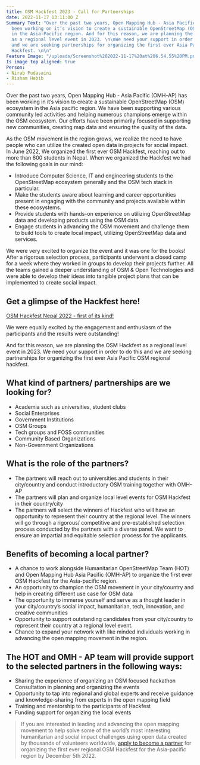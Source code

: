 ```yaml
---
title: OSM Hackfest 2023 - Call for Partnerships
date: 2022-11-17 13:11:00 Z
Summary Text: "Over the past two years, Open Mapping Hub - Asia Pacific (OMH-AP) has
  been working on it’s vision to create a sustainable OpenStreetMap (OSM) ecosystem
  in the Asia-Pacific region. And for this reason, we are planning the OSM Hackfest
  as a regional level event in 2023. \n\nWe need your support in order to do this
  and we are seeking partnerships for organizing the first ever Asia Pacific OSM regional
  Hackfest. \n\n"
Feature Image: "/uploads/Screenshot%202022-11-17%20at%206.54.55%20PM.png"
Is image top aligned: true
Person:
- Nirab Pudasaini
- Risham Habib
---
```


Over the past two years, Open Mapping Hub - Asia Pacific (OMH-AP) has been working in it’s vision to create a sustainable OpenStreetMap (OSM) ecosystem in the Asia pacific region. We have been supporting various community led activities and helping numerous  champions emerge within the OSM ecosystem. Our efforts have been primarily focused in supporting new communities, creating map data and ensuring the quality of the data. 

As the OSM movement in the region grows, we realize the need to have people who can utilize the created open data in projects for social impact. In June 2022, We organized the first ever OSM Hackfest, reaching out to more than 600  students in Nepal. When we organized the Hackfest we had the following goals in our mind: 

* Introduce Computer Science, IT and engineering students to the OpenStreetMap ecosystem generally and the OSM tech stack in particular.
* Make the students aware about learning and career opportunities present in engaging with the community and projects available within these ecosystems.
* Provide students with hands-on experience on utilizing OpenStreetMap data and developing products using the OSM data.
* Engage students in advancing the OSM movement and challenge them to build tools to create local impact, utilizing OpenStreetMap data and services.

We were very excited to organize the event and it was one for the books! After a rigorous selection process, participants underwent a closed camp for a week where they worked in groups to develop their projects further. All the teams gained a deeper understanding of OSM & Open Technologies and were able to develop their ideas into tangible project plans that can be implemented to create social impact. 

## Get a glimpse of the Hackfest here!

[OSM Hackfest Nepal 2022 - first of its kind!](https://www.youtube.com/watch?v=EZuIqnnyoI4)

We were equally excited by the engagement and enthusiasm of the participants and the results were outstanding!

And for this reason, we are planning the OSM Hackfest as a  regional level event in 2023. We need your support in order to do this and we are seeking partnerships for organizing the first ever Asia Pacific OSM regional hackfest. 

## What kind of partners/ partnerships are we looking for?
* Academia such as universities, student clubs
* Social Enterprises
* Government Institutions
* OSM Groups
* Tech groups and FOSS communities
* Community Based Organizations
* Non-Government Organizations

## What is the role of the partners?
* The partners will reach out to universities and students in their city/country and conduct introductory OSM training together with OMH-AP
* The partners will plan and organize local level events for OSM Hackfest in their country/city
* The partners will select the winners of Hackfest who will have an opportunity to represent their country at the regional level. The winners will go through a rigorous/ competitive and pre-established selection process conducted by the partners with a diverse panel. We want to ensure an impartial and equitable selection process for the applicants.

## Benefits of becoming a local partner?
* A chance to work alongside Humanitarian OpenStreetMap Team (HOT) and Open Mapping Hub Asia Pacific (OMH-AP) to organize the first ever OSM Hackfest for the Asia-pacific region.
* An opportunity to champion the OSM movement in your city/country and help in creating different use case for OSM data
* The opportunity to immerse yourself and serve as a thought leader in your city/country’s social impact, humanitarian, tech, innovation, and creative communities
* Opportunity to support outstanding candidates from your city/country to represent their country at a regional level event.
* Chance to expand your network with like minded individuals working in advancing the open mapping movement in the region. 

## The HOT and OMH - AP team will provide support to the selected partners in the following ways:

* Sharing the experience of organizing an OSM focused hackathon
Consultation in planning and organizing the events
* Opportunity to tap into regional and global experts and receive guidance and knowledge-sharing from experts in the open mapping field 
* Training and mentorship to the participants of Hackfest 
* Funding support for organizing the local events

> If you are interested in leading and advancing the open mapping movement to help solve some of the world’s most interesting humanitarian and social impact challenges using open data created by thousands of volunteers worldwide, [apply to become a partner](https://docs.google.com/forms/d/1f1AzHrPbbrr23P2JOaVf2A5TWHilnu1uDFYNZ8kyWP0/edit) for organizing the first ever regional OSM Hackfest for the Asia-pacific region by December 5th 2022.

